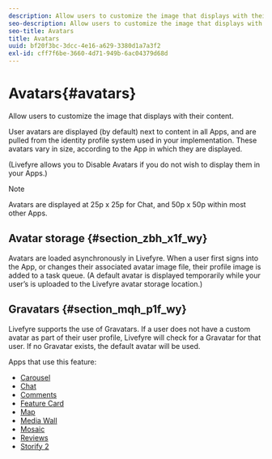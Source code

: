 ```yaml
---
description: Allow users to customize the image that displays with their content.
seo-description: Allow users to customize the image that displays with their content.
seo-title: Avatars
title: Avatars
uuid: bf20f3bc-3dcc-4e16-a629-3380d1a7a3f2
exl-id: cff7f6be-3660-4d71-949b-6ac04379d68d
---
```

# Avatars{#avatars}

Allow users to customize the image that displays with their content.

User avatars are displayed (by default) next to content in all Apps, and are pulled from the identity profile system used in your implementation. These avatars vary in size, according to the App in which they are displayed.

(Livefyre allows you to Disable Avatars if you do not wish to display them in your Apps.)

>[!NOTE]
>
>Avatars are displayed at 25p x 25p for Chat, and 50p x 50p within most other Apps.

## Avatar storage {#section_zbh_x1f_wy}

Avatars are loaded asynchronously in Livefyre. When a user first signs into the App, or changes their associated avatar image file, their profile image is added to a task queue. (A default avatar is displayed temporarily while your user’s is uploaded to the Livefyre avatar storage location.)

## Gravatars {#section_mqh_p1f_wy}

Livefyre supports the use of Gravatars. If a user does not have a custom avatar as part of their user profile, Livefyre will check for a Gravatar for that user. If no Gravatar exists, the default avatar will be used.


Apps that use this feature:

* [Carousel](/help/using/c-about-apps/c-carousel-app/c-carousel-app.md#c_carousel_app)
* [Chat](/help/using/c-about-apps/c-chat-app/c-chat-app.md#c_chat_app)
* [Comments](/help/using/c-about-apps/c-comments/c-comments.md)
* [Feature Card](/help/using/c-about-apps/c-feature-card-app/c-feature-card-app.md#c_feature_card_app)
* [Map](/help/using/c-about-apps/c-map-app/c-map-app.md#c_map_app)
* [Media Wall](/help/using/c-about-apps/c-media-wall-app/c-media-wall-app.md#c_media_wall_app)
* [Mosaic](/help/using/c-about-apps/c-mosaic-app/c-mosaic-app.md#c_mosaic_app)
* [Reviews](/help/using/c-about-apps/c-reviews-app/c-reviews-app.md#c_reviews_app)
* [Storify 2](/help/using/c-about-apps/c-storify2/c-storify2.md#c_storify2)

